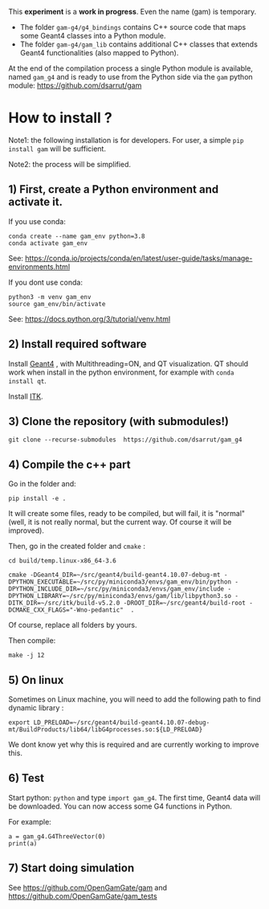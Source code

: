 This **experiment** is a **work in progress**. Even the name (gam) is temporary.

- The folder `gam-g4/g4_bindings` contains C++ source code that maps some Geant4 classes into a Python module. 
- The folder `gam-g4/gam_lib` contains additional C++ classes that extends Geant4 functionalities (also mapped to Python).

At the end of the compilation process a single Python module is available, named `gam_g4` and is ready to use from the Python side via the `gam` python module: https://github.com/dsarrut/gam

# How to install ?

Note1: the following installation is for developers. For user, a simple `pip install gam` will be sufficient. 

Note2: the process will be simplified.  

## 1) First, create a Python environment and activate it.

If you use conda:

```
conda create --name gam_env python=3.8
conda activate gam_env
```

See: https://conda.io/projects/conda/en/latest/user-guide/tasks/manage-environments.html

If you dont use conda: 

```
python3 -m venv gam_env 
source gam_env/bin/activate
```

See: https://docs.python.org/3/tutorial/venv.html

## 2) Install required software


Install [Geant4](https://geant4.web.cern.ch) , with Multithreading=ON, and QT visualization. QT should work when install in the python environment, for example with `conda install qt`.

Install [ITK](https://itk.org).

## 3) Clone the repository (with submodules!)

`git clone --recurse-submodules  https://github.com/dsarrut/gam_g4`

## 4) Compile the c++ part

Go in the folder and:

`pip install -e .`


It will create some files, ready to be compiled, but will fail, it is "normal" (well, it is not really normal, but the current way. Of course it will be improved).

Then, go in the created folder and `cmake` :

```
cd build/temp.linux-x86_64-3.6

cmake -DGeant4_DIR=~/src/geant4/build-geant4.10.07-debug-mt -DPYTHON_EXECUTABLE=~/src/py/miniconda3/envs/gam_env/bin/python -DPYTHON_INCLUDE_DIR=~/src/py/miniconda3/envs/gam_env/include -DPYTHON_LIBRARY=~/src/py/miniconda3/envs/gam/lib/libpython3.so -DITK_DIR=~/src/itk/build-v5.2.0 -DROOT_DIR=~/src/geant4/build-root -DCMAKE_CXX_FLAGS="-Wno-pedantic"  . 
```


Of course, replace all folders by yours.

Then compile:

`make -j 12`

## 5) On linux

Sometimes on Linux machine, you will need to add the following path to find dynamic library :

``` 
export LD_PRELOAD=~/src/geant4/build-geant4.10.07-debug-mt/BuildProducts/lib64/libG4processes.so:${LD_PRELOAD}
```

We dont know yet why this is required and are currently working to improve this.

## 6) Test

Start python: `python` and type `import gam_g4`. The first time, Geant4 data will be downloaded. You can now access some G4 functions in Python.

For example:

```
a = gam_g4.G4ThreeVector(0)
print(a)
```

## 7) Start doing simulation 

See https://github.com/OpenGamGate/gam and https://github.com/OpenGamGate/gam_tests



